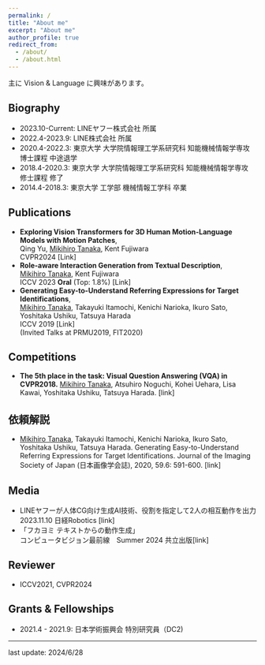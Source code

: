 ```yaml
---
permalink: /
title: "About me"
excerpt: "About me"
author_profile: true
redirect_from:
  - /about/
  - /about.html
---
```


主に Vision & Language に興味があります。

## Biography

- 2023.10-Current: LINEヤフー株式会社 所属
- 2022.4-2023.9: LINE株式会社 所属
- 2020.4-2022.3: 東京大学 大学院情報理工学系研究科 知能機械情報学専攻 博士課程 中途退学
- 2018.4-2020.3: 東京大学 大学院情報理工学系研究科 知能機械情報学専攻 修士課程 修了
- 2014.4-2018.3: 東京大学 工学部 機械情報工学科 卒業

## Publications


- <b>Exploring Vision Transformers for 3D Human Motion-Language Models with Motion Patches</b>,<br>Qing Yu, <u>Mikihiro Tanaka</u>, Kent Fujiwara<br>CVPR2024 <a href="https://arxiv.org/abs/2405.04771" style="text-decoration:none">[Link]</a>
- <b>Role-aware Interaction Generation from Textual Description</b>,<br><u>Mikihiro Tanaka</u>, Kent Fujiwara<br>ICCV 2023 <b>Oral</b> (Top: 1.8%) <a href="https://openaccess.thecvf.com/content/ICCV2023/html/Tanaka_Role-Aware_Interaction_Generation_from_Textual_Description_ICCV_2023_paper" style="text-decoration:none">[Link]</a>
- <b>Generating Easy-to-Understand Referring Expressions for Target Identifications</b>,<br><u>Mikihiro Tanaka</u>, Takayuki Itamochi, Kenichi Narioka, Ikuro Sato, Yoshitaka Ushiku, Tatsuya Harada<br>ICCV 2019 <a href="https://arxiv.org/abs/1811.12104" style="text-decoration:none">[Link]</a><br> (Invited Talks at PRMU2019, FIT2020)

## Competitions

- <b>The 5th place in the task: Visual Question Answering (VQA) in CVPR2018.</b> <u>Mikihiro Tanaka</u>, Atsuhiro Noguchi, Kohei Uehara, Lisa Kawai, Yoshitaka Ushiku, Tatsuya Harada. <a href="https://visualqa.org/challenge_2018.html" style="text-decoration:none">[link]</a>


## 依頼解説

- <u>Mikihiro Tanaka</u>, Takayuki Itamochi, Kenichi Narioka, Ikuro Sato, Yoshitaka Ushiku, Tatsuya Harada. Generating Easy-to-Understand Referring Expressions for Target Identifications. Journal of the Imaging Society of Japan (日本画像学会誌), 2020, 59.6: 591-600. <a href="https://www.jstage.jst.go.jp/article/isj/59/6/59_591/_article/-char/ja" style="text-decoration:none">[link]</a>

## Media

- LINEヤフーが人体CG向け生成AI技術、役割を指定して2人の相互動作を出力<br>2023.11.10 日経Robotics <a href="https://xtech.nikkei.com/atcl/nxt/mag/rob/18/012600001/00134/" style="text-decoration:none">[link]</a>
- 「フカヨミ テキストからの動作生成」<br>コンピュータビジョン最前線　Summer 2024 共立出版<a href="https://www.kyoritsu-pub.co.jp/book/b10081154.html" style="text-decoration:none">[link]</a>

## Reviewer

- ICCV2021, CVPR2024

## Grants & Fellowships

- 2021.4 - 2021.9: 日本学術振興会 特別研究員（DC2)

---

last update: 2024/6/28

